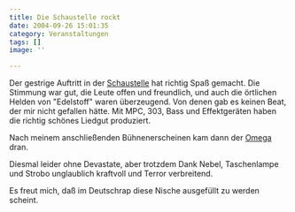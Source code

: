 ```yaml
---
title: Die Schaustelle rockt
date: 2004-09-26 15:01:35
category: Veranstaltungen
tags: []
image: ''

---
```


Der gestrige Auftritt in der [Schaustelle](http://www.schaustelle.com/) hat richtig Spaß gemacht. Die Stimmung war gut, die Leute offen und freundlich, und auch die örtlichen Helden von "Edelstoff" waren überzeugend. Von denen gab es keinen Beat, der mir nicht gefallen hätte. Mit MPC, 303, Bass und Effektgeräten haben die richtig schönes Liedgut produziert.  

Nach meinem anschließenden Bühnenerscheinen kam dann der [Omega](http://www.88komaflash.de/) dran.  

Diesmal leider ohne Devastate, aber trotzdem Dank Nebel, Taschenlampe und Strobo unglaublich kraftvoll und Terror verbreitend.  

Es freut mich, daß im Deutschrap diese Nische ausgefüllt zu werden scheint.
